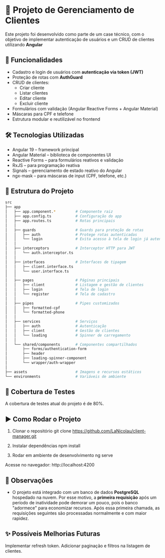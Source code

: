 # 📌 Projeto de Gerenciamento de Clientes

Este projeto foi desenvolvido como parte de um case técnico, com o objetivo de implementar autenticação de usuários e um CRUD de clientes utilizando **Angular**

## 🚀 Funcionalidades

- Cadastro e login de usuários com **autenticação via token (JWT)**  
- Proteção de rotas com **AuthGuard**  
- CRUD de clientes:
  - Criar cliente
  - Listar clientes
  - Editar cliente
  - Excluir cliente  
- Formulários com validação (Angular Reactive Forms + Angular Material)  
- Máscaras para CPF e telefone  
- Estrutura modular e reutilizável no frontend  

## 🛠️ Tecnologias Utilizadas

- Angular 19 – framework principal
- Angular Material – biblioteca de componentes UI
- Reactive Forms – para formulários reativos e validação
- RxJS – para programação reativa
- Signals – gerenciamento de estado reativo do Angular
- ngx-mask – para máscaras de input (CPF, telefone, etc.)

## 📂 Estrutura do Projeto

```bash
src
├── app
│   ├── app.component.*         # Componente raiz
│   ├── app.config.ts           # Configuração do app
│   ├── app.routes.ts           # Rotas principais
│   │
│   ├── guards                  # Guards para proteção de rotas
│   │   ├── auth                # Protege rotas autenticadas
│   │   └── login               # Evita acesso à tela de login já autenticado
│   │
│   ├── interceptors            # Interceptor HTTP para JWT
│   │   └── auth.interceptor.ts
│   │
│   ├── interfaces              # Interfaces de tipagem
│   │   ├── client.interface.ts
│   │   └── user.interface.ts
│   │
│   ├── pages                   # Páginas principais
│   │   ├── client              # Listagem e gestão de clientes
│   │   ├── login               # Tela de login
│   │   └── register            # Tela de cadastro
│   │
│   ├── pipes                   # Pipes customizados
│   │   ├── formatted-cpf
│   │   └── formatted-phone
│   │
│   ├── services                # Serviços
│   │   ├── auth                # Autenticação
│   │   ├── client              # Gestão de clientes
│   │   └── loading             # Spinner de carregamento
│   │
│   └── shared/components       # Componentes compartilhados
│       ├── forms/authentication-form
│       ├── header
│       ├── loading-spinner-component
│       └── wrapper/auth-wrapper
│
├── assets                      # Imagens e recursos estáticos
└── environments                # Variáveis de ambiente
```
## 🧪 Cobertura de Testes

A cobertura de testes atual do projeto é de 80%. 

## ▶️ Como Rodar o Projeto

1. Clonar o repositório
git clone https://github.com/LaNicolau/client-manager.git

2. Instalar dependências
npm install

3. Rodar em ambiente de desenvolvimento
ng serve

Acesse no navegador: http://localhost:4200

## 📌 Observações

- O projeto está integrado com um banco de dados **PostgreSQL** hospedado na nuvem. Por esse motivo, a **primeira requisição** após um período de inatividade pode demorar um pouco, pois o banco "adormece" para economizar recursos. Após essa primeira chamada, as requisições seguintes são processadas normalmente e com maior rapidez.

## ✨ Possíveis Melhorias Futuras

Implementar refresh token.
Adicionar paginação e filtros na listagem de clientes.
